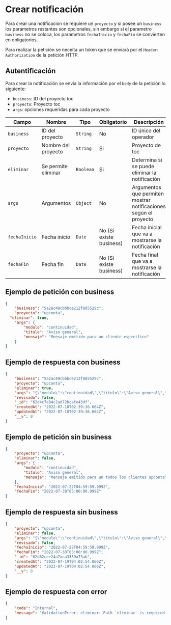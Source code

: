 # Crear notificación

Para crear una notificacion se requiere un `proyecto` y si posee un
`business` los parametros restantes son opcionales, sin embargo si el
parametro `business` no se coloca, los parametros `fechaInicio` y
`fechaFin` se convierten en obligatorios.

  
Para realizar la petición se neceita un token  que se enviará por el 
`Header`: `Authorization` de la petición HTTP.

## Autentificación

<!--NotificacionPath method="POST" path="" :auth="true" /-->

Para crear la notificación se envia la información por el `body` de
la petición lo siguiente:

- `business`: ID del proyecto toc
- `proyecto`: Proyecto toc
- `args`: opciones requeridas para cada proyecto

|Campo|Nombre|Tipo|Obligatorio|Descripción|
|--|--|--|--|--|
|`business`|ID del proyecto|`String`|No|ID único del operador|
|`proyecto`|Nombre del proyecto|`String`|Si|Proyecto de toc|
|`eliminar`|Se permite eliminar|`Boolean`|Si|Determina si se puede eliminar la notificación|
|`args`|Argumentos|`Object`|No|Argumentos que permiten mostrar notificaciones según el proyecto|
|`fechaInicio`|Fecha inicio|`Date`|No (Si existe business)|Fecha inicial que va a mostrarse la notificación|
|`fechaFin`|Fecha fin|`Date`|No (Si existe business)|Fecha final que va a mostrarse la notificación|

## Ejemplo de petición con business

```json
{
	"business": "5a2ac49cbbbce212f885529c",
	"proyecto": "upconta",
  "eliminar": true,
	"args": {
		"modulo": "continuidad",
		"titulo": "Aviso general",
		"mensaje": "Mensaje emitido para un cliente especifico"
	}
}
```

## Ejemplo de respuesta con business

```json
{
	"business": "5a2ac49cbbbce212f885529c",
	"proyecto": "upconta",
	"eliminar": true,
	"args": "{\"modulo\":\"continuidad\",\"titulo\":\"Aviso general\",\"mensaje\":\"Mensaje emitido para un cliente especifico\"}",
	"revisado": false,
	"_id": "62d4c7e84c2ad72bcafe43df",
	"createdAt": "2022-07-18T02:39:36.664Z",
	"updatedAt": "2022-07-18T02:39:36.664Z",
	"__v": 0
}
```

## Ejemplo de petición sin business

```json
{
	"proyecto": "upconta",
	"eliminar": false,
	"args": {
		"modulo": "continuidad",
		"titulo": "Aviso general",
		"mensaje": "Mensaje emitido para un todos los clientes upconta"
	},
	"fechaInicio": "2022-07-22T04:59:59.999Z",
	"fechaFin": "2022-07-30T05:00:00.999Z"
}
```

## Ejemplo de respuesta sin business

```json
{
	"proyecto": "upconta",
	"eliminar": false,
	"args": "{\"modulo\":\"continuidad\",\"titulo\":\"Aviso general\",\"mensaje\":\"Mensaje emitido para un todos los clientes upconta\"}",
	"revisado": false,
	"fechaInicio": "2022-07-22T04:59:59.999Z",
	"fechaFin": "2022-07-30T05:00:00.999Z",
	"_id": "62d62cee24a7aca3339a73ab",
	"createdAt": "2022-07-19T04:02:54.866Z",
	"updatedAt": "2022-07-19T04:02:54.866Z",
	"__v": 0
}
```

## Ejemplo de respuesta con error

```json
{
	"code": "Internal",
	"message": "ValidationError: eliminar: Path `eliminar` is required."
}
```
